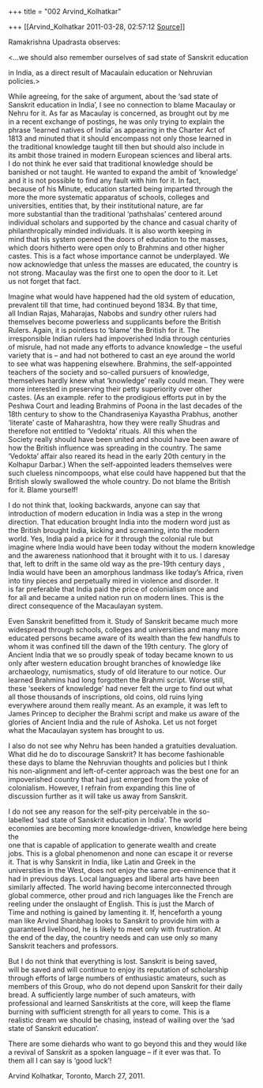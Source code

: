 +++
title = "002 Arvind_Kolhatkar"

+++
[[Arvind_Kolhatkar	2011-03-28, 02:57:12 [Source](https://groups.google.com/g/samskrita/c/WNbhNu2rWic)]]



Ramakrishna Upadrasta observes:  
  
\<…we should also remember ourselves of sad state of Sanskrit education  

in India, as a direct result of Macaulain education or Nehruvian  
policies.>  
  

While agreeing, for the sake of argument, about the ‘sad state of  
Sanskrit education in India’, I see no connection to blame Macaulay or  
Nehru for it. As far as Macaulay is concerned, as brought out by me  
in a recent exchange of postings, he was only trying to explain the  
phrase ‘learned natives of India’ as appearing in the Charter Act of  
1813 and minuted that it should encompass not only those learned in  
the traditional knowledge taught till then but should also include in  
its ambit those trained in modern European sciences and liberal arts.  
I do not think he ever said that traditional knowledge should be  
banished or not taught. He wanted to expand the ambit of ‘knowledge’  
and it is not possible to find any fault with him for it. In fact,  
because of his Minute, education started being imparted through the  
more the more systematic apparatus of schools, colleges and  
universities, entities that, by their institutional nature, are far  
more substantial than the traditional ‘pathshalas’ centered around  
individual scholars and supported by the chance and casual charity of  
philanthropically minded individuals. It is also worth keeping in  
mind that his system opened the doors of education to the masses,  
which doors hitherto were open only to Brahmins and other higher  
castes. This is a fact whose importance cannot be underplayed. We  
now acknowledge that unless the masses are educated, the country is  
not strong. Macaulay was the first one to open the door to it. Let  
us not forget that fact.  
  
Imagine what would have happened had the old system of education,  
prevalent till that time, had continued beyond 1834. By that time,  
all Indian Rajas, Maharajas, Nabobs and sundry other rulers had  
themselves become powerless and supplicants before the British  
Rulers. Again, it is pointless to ‘blame’ the British for it. The  
irresponsible Indian rulers had impoverished India through centuries  
of misrule, had not made any efforts to advance knowledge – the useful  
variety that is – and had not bothered to cast an eye around the world  
to see what was happening elsewhere. Brahmins, the self-appointed  
teachers of the society and so-called pursuers of knowledge,  
themselves hardly knew what ‘knowledge’ really could mean. They were  
more interested in preserving their petty superiority over other  
castes. (As an example. refer to the prodigious efforts put in by the  
Peshwa Court and leading Brahmins of Poona in the last decades of the  
18th century to show to the Chandraseniya Kayastha Prabhus, another  
‘literate’ caste of Maharashtra, how they were really Shudras and  
therefore not entitled to ‘Vedokta’ rituals. All this when the  
Society really should have been united and should have been aware of  
how the British influence was spreading in the country. The same  
‘Vedokta’ affair also reared its head in the early 20th century in the  
Kolhapur Darbar.) When the self-appointed leaders themselves were  
such clueless nincompoops, what else could have happened but that the  
British slowly swallowed the whole country. Do not blame the British  
for it. Blame yourself!  
  
I do not think that, looking backwards, anyone can say that  
introduction of modern education in India was a step in the wrong  
direction. That education brought India into the modern word just as  
the British brought India, kicking and screaming, into the modern  
world. Yes, India paid a price for it through the colonial rule but  
imagine where India would have been today without the modern knowledge  
and the awareness nationhood that it brought with it to us. I daresay  
that, left to drift in the same old way as the pre-19th century days ,  
India would have been an amorphous landmass like today’s Africa, riven  
into tiny pieces and perpetually mired in violence and disorder. It  
is far preferable that India paid the price of colonialism once and  
for all and became a united nation run on modern lines. This is the  
direct consequence of the Macaulayan system.  
  
Even Sanskrit benefitted from it. Study of Sanskrit became much more  
widespread through schools, colleges and universities and many more  
educated persons became aware of its wealth than the few handfuls to  
whom it was confined till the dawn of the 19th century. The glory of  
Ancient India that we so proudly speak of today became known to us  
only after western education brought branches of knowledge like  
archaeology, numismatics, study of old literature to our notice. Our  
learned Brahmins had long forgotten the Brahmi script. Worse still,  
these ‘seekers of knowledge’ had never felt the urge to find out what  
all those thousands of inscriptions, old coins, old ruins lying  
everywhere around them really meant. As an example, it was left to  
James Princep to decipher the Brahmi script and make us aware of the  
glories of Ancient India and the rule of Ashoka. Let us not forget  
what the Macaulayan system has brought to us.  
  
I also do not see why Nehru has been handed a gratuities devaluation.  
What did he do to discourage Sanskrit? It has become fashionable  
these days to blame the Nehruvian thoughts and policies but I think  
his non-alignment and left-of-center approach was the best one for an  
impoverished country that had just emerged from the yoke of  
colonialism. However, I refrain from expanding this line of  
discussion further as it will take us away from Sanskrit.  
  
I do not see any reason for the self-pity perceivable in the so-  
labelled ‘sad state of Sanskrit education in India’. The world  
economies are becoming more knowledge-driven, knowledge here being the  
one that is capable of application to generate wealth and create  
jobs. This is a global phenomenon and none can escape it or reverse  
it. That is why Sanskrit in India, like Latin and Greek in the  
universities in the West, does not enjoy the same pre-eminence that it  
had in previous days. Local languages and liberal arts have been  
similarly affected. The world having become interconnected through  
global commerce, other proud and rich languages like the French are  
reeling under the onslaught of English. This is just the March of  
Time and nothing is gained by lamenting it. If, henceforth a young  
man like Arvind Shanbhag looks to Sanskrit to provide him with a  
guaranteed livelihood, he is likely to meet only with frustration. At  
the end of the day, the country needs and can use only so many  
Sanskrit teachers and professors.  
  
But I do not think that everything is lost. Sanskrit is being saved,  
will be saved and will continue to enjoy its reputation of scholarship  
through efforts of large numbers of enthusiastic amateurs, such as  
members of this Group, who do not depend upon Sanskrit for their daily  
bread. A sufficiently large number of such amateurs, with  
professional and learned Sanskritists at the core, will keep the flame  
burning with sufficient strength for all years to come. This is a  
realistic dream we should be chasing, instead of wailing over the ‘sad  
state of Sanskrit education’.  
  
There are some diehards who want to go beyond this and they would like  
a revival of Sanskrit as a spoken language – if it ever was that. To  
them all I can say is ‘good luck’!  
  
Arvind Kolhatkar, Toronto, March 27, 2011.  
  
  

